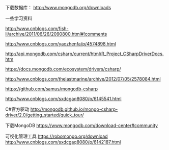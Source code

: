﻿
下载数据库：
http://www.mongodb.org/downloads

一些学习资料

http://www.cnblogs.com/fish-li/archive/2011/06/26/2090800.html#!comments

http://www.cnblogs.com/yaozhenfa/p/4574898.html

http://api.mongodb.com/csharp/current/html/R_Project_CSharpDriverDocs.htm

https://docs.mongodb.com/ecosystem/drivers/csharp/

http://www.cnblogs.com/thelastmarine/archive/2012/07/05/2578084.html

https://github.com/samus/mongodb-csharp

http://www.cnblogs.com/sxdcgaq8080/p/6145541.html

C#官方驱动
http://mongodb.github.io/mongo-csharp-driver/2.0/getting_started/quick_tour/

下载MongoDB
https://www.mongodb.com/download-center#community

可视化管理工具
https://robomongo.org/download
http://www.cnblogs.com/sxdcgaq8080/p/6142187.html


